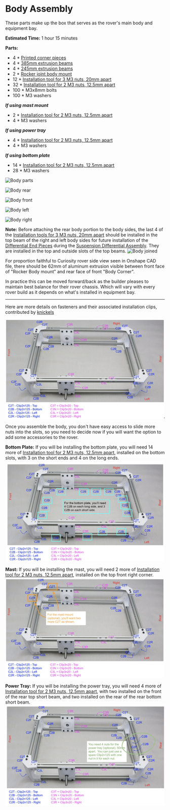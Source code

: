 # Body Assembly

These parts make up the box that serves as the rover's main body and equipment bay.

**Estimated Time:** 1 hour 15 minutes

**Parts:**
* 4 * [Printed corner pieces](Print%20Body%20Box%20Corners.md)
* 4 * [385mm extrusion beams](Misumi%20HFS%203.md)
* 4 * [245mm extrusion beams](Misumi%20HFS%203.md)
* 2 * [Rocker joint body mount](AssemblePivotJoints.md)
* 12 * [Installation tool for 3 M3 nuts, 20mm apart](Print%20M3%20Installation%20Tool.md)
* 32 * [Installation tool for 2 M3 nuts, 12.5mm apart](Print%20M3%20Installation%20Tool.md)
* 100 * M3x8mm bolts
* 100 * M3 washers

***If using mast mount***
* 2 * [Installation tool for 2 M3 nuts, 12.5mm apart](Print%20M3%20Installation%20Tool.md)
* 4 * M3 washers

***If using power tray***
* 4 * [Installation tool for 2 M3 nuts, 12.5mm apart](Print%20M3%20Installation%20Tool.md)
* 4 * M3 washers

***If using bottom plate***
* 14 * [Installation tool for 2 M3 nuts, 12.5mm apart](Print%20M3%20Installation%20Tool.md)
* 28 * M3 washers

![Body parts](images/Body01-Parts.jpg)

![Body rear](images/Body02-Rear.jpg)

![Body front](images/Body03-Front.jpg)

![Body left](images/Body04-Left.jpg)

![Body right](images/Body05-Right.jpg)

**Note:** Before attaching the rear body portion to the body sides, the last 4 of the [Installation tools for 3 M3 nuts, 20mm apart](Print%20M3%20Installation%20Tool.md) should be installed in the top beam of the right and left body sides for future installation of the [Differential End Pieces](../STL/DiffEnd.stl) during the [Suspension Differential Assembly](AssembleDifferential.md). They are installed in the top and outside slots of the top beams.
![Body joined](images/Body06-Joined.jpg)

For proportion faithful to Curiosity rover side view seen in Onshape CAD file, there should be 62mm of aluminum extrusion visible between front face of "Rocker Body mount" and rear face of front "Body Corner".

In practice this can be moved forward/back as the builder pleases to maintain best balance for their rover chassis. Which will vary with every rover build as it depends on what's installed in equipment bay.

---

Here are more details on fasteners and their associated installation clips, contributed by
[knickels](https://github.com/NickelsLab)

![Required Nuts](images/Body07-RequiredNuts.jpg)

Once you assemble the body, you don't have easy access to slide more nuts into the slots, so you need to decide now if you will want the option to add some accessories to the rover.

**Bottom Plate:** If you will be installing the bottom plate, you will need 14 more of [Installation tool for 2 M3 nuts, 12.5mm apart](Print%20M3%20Installation%20Tool.md), installed on the bottom slots, with 3 on the short ends and 4 on the long ends.
![Bottom Plate Nuts](images/Body08-BottomPlateNuts.jpg)

**Mast:** If you will be installing the mast, you will need 2 more of [Installation tool for 2 M3 nuts, 12.5mm apart](Print%20M3%20Installation%20Tool.md), installed on the top front right corner.
![Mast Mount Nuts](images/Body09-MastMountNuts.jpg)

**Power Tray:** If you will be installing the power tray, you will need 4 more of [Installation tool for 2 M3 nuts, 12.5mm apart](Print%20M3%20Installation%20Tool.md), with two installed on the front of the rear top short beam, and two installed on the rear of the rear bottom short beam.
![Power Tray Nuts](images/Body10-PowerTrayNuts.jpg)

